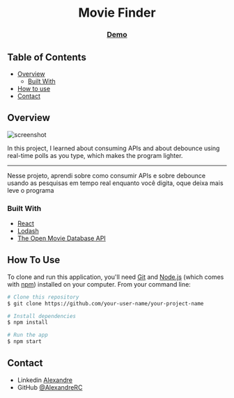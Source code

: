 <h1 align="center">Movie Finder</h1>

<div align="center">
  <h3>
    <a href="https://todo-app-arc.netlify.app/">
      Demo
    </a>
  </h3>
</div>

<!-- TABLE OF CONTENTS -->

## Table of Contents

- [Overview](#overview)
  - [Built With](#built-with)
- [How to use](#how-to-use)
- [Contact](#contact)

<!-- OVERVIEW -->

## Overview

![screenshot](https://i.ibb.co/rxZSDMQ/movie-finder-alexandre-netlify-app.png)

In this project, I learned about consuming APIs and about debounce using real-time polls as you type, which makes the program lighter.

<hr>

Nesse projeto, aprendi sobre como consumir APIs e sobre debounce usando as pesquisas em tempo real enquanto você digita, oque deixa mais leve o programa

### Built With

<!-- This section should list any major frameworks that you built your project using. Here are a few examples.-->

- [React](https://reactjs.org/)
- [Lodash](https://lodash.com/docs/4.17.15)
- [The Open Movie Database API](https://www.omdbapi.com/)

## How To Use

<!-- This is an example, please update according to your application -->

To clone and run this application, you'll need [Git](https://git-scm.com) and [Node.js](https://nodejs.org/en/download/) (which comes with [npm](http://npmjs.com)) installed on your computer. From your command line:

```bash
# Clone this repository
$ git clone https://github.com/your-user-name/your-project-name

# Install dependencies
$ npm install

# Run the app
$ npm start
```

## Contact

- Linkedin [Alexandre](https://www.linkedin.com/in/alexandre-roberto-cordeiro-986428128/})
- GitHub [@AlexandreRC](https://github.com/AlexandreRC})
